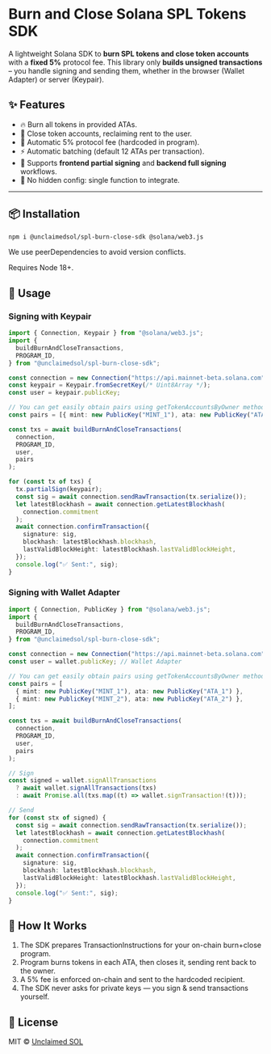 # Burn and Close Solana SPL Tokens SDK

A lightweight Solana SDK to **burn SPL tokens and close token accounts** with a **fixed 5%** protocol fee.
This library only **builds unsigned transactions** – you handle signing and sending them, whether in the browser (Wallet Adapter) or server (Keypair).

## ✨ Features

- 🔥 Burn all tokens in provided ATAs.
- 🧹 Close token accounts, reclaiming rent to the user.
- 💸 Automatic 5% protocol fee (hardcoded in program).
- ⚡ Automatic batching (default 12 ATAs per transaction).
- 🔐 Supports **frontend partial signing** and **backend full signing** workflows.
- 🚀 No hidden config: single function to integrate.

---

## 📦 Installation

```bash
npm i @unclaimedsol/spl-burn-close-sdk @solana/web3.js
```

We use peerDependencies to avoid version conflicts.

Requires Node 18+.

## 🔑 Usage

### Signing with Keypair

```typescript
import { Connection, Keypair } from "@solana/web3.js";
import {
  buildBurnAndCloseTransactions,
  PROGRAM_ID,
} from "@unclaimedsol/spl-burn-close-sdk";

const connection = new Connection("https://api.mainnet-beta.solana.com");
const keypair = Keypair.fromSecretKey(/* Uint8Array */);
const user = keypair.publicKey;

// You can get easily obtain pairs using getTokenAccountsByOwner method
const pairs = [{ mint: new PublicKey("MINT_1"), ata: new PublicKey("ATA_1") }];

const txs = await buildBurnAndCloseTransactions(
  connection,
  PROGRAM_ID,
  user,
  pairs
);

for (const tx of txs) {
  tx.partialSign(keypair);
  const sig = await connection.sendRawTransaction(tx.serialize());
  let latestBlockhash = await connection.getLatestBlockhash(
    connection.commitment
  );
  await connection.confirmTransaction({
    signature: sig,
    blockhash: latestBlockhash.blockhash,
    lastValidBlockHeight: latestBlockhash.lastValidBlockHeight,
  });
  console.log("✅ Sent:", sig);
}
```

### Signing with Wallet Adapter

```typescript
import { Connection, PublicKey } from "@solana/web3.js";
import {
  buildBurnAndCloseTransactions,
  PROGRAM_ID,
} from "@unclaimedsol/spl-burn-close-sdk";

const connection = new Connection("https://api.mainnet-beta.solana.com");
const user = wallet.publicKey; // Wallet Adapter

// You can get easily obtain pairs using getTokenAccountsByOwner method
const pairs = [
  { mint: new PublicKey("MINT_1"), ata: new PublicKey("ATA_1") },
  { mint: new PublicKey("MINT_2"), ata: new PublicKey("ATA_2") },
];

const txs = await buildBurnAndCloseTransactions(
  connection,
  PROGRAM_ID,
  user,
  pairs
);

// Sign
const signed = wallet.signAllTransactions
  ? await wallet.signAllTransactions(txs)
  : await Promise.all(txs.map((t) => wallet.signTransaction!(t)));

// Send
for (const stx of signed) {
  const sig = await connection.sendRawTransaction(tx.serialize());
  let latestBlockhash = await connection.getLatestBlockhash(
    connection.commitment
  );
  await connection.confirmTransaction({
    signature: sig,
    blockhash: latestBlockhash.blockhash,
    lastValidBlockHeight: latestBlockhash.lastValidBlockHeight,
  });
  console.log("✅ Sent:", sig);
}
```

## 🧩 How It Works

1. The SDK prepares TransactionInstructions for your on-chain burn+close program.
2. Program burns tokens in each ATA, then closes it, sending rent back to the owner.
3. A 5% fee is enforced on-chain and sent to the hardcoded recipient.
4. The SDK never asks for private keys — you sign & send transactions yourself.

## 📜 License

MIT © [Unclaimed SOL](https://unclaimedsol.com)
